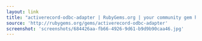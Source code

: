 ```yaml
---
layout: link
title: "activerecord-odbc-adapter | RubyGems.org | your community gem host"
source: 'http://rubygems.org/gems/activerecord-odbc-adapter'
screenshot: 'screenshots/684426aa-fb66-4926-9d61-b9d9b90caa46.jpg'
---
```



